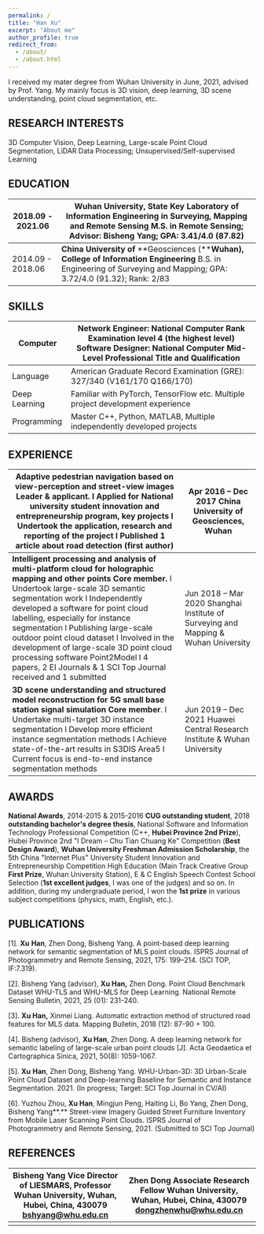 ```yaml
---
permalink: /
title: "Han Xu"
excerpt: "About me"
author_profile: true
redirect_from: 
  - /about/
  - /about.html
---
```


I received my mater degree from Wuhan University in June, 2021, advised by Prof. Yang. My mainly focus is 3D vision, deep learning, 3D scene understanding, point cloud segmentation, etc.

##   RESEARCH INTERESTS

3D Computer Vision, Deep Learning, Large-scale Point Cloud Segmentation, LiDAR Data Processing; Unsupervised/Self-supervised Learning

## EDUCATION

| 2018.09 - 2021.06 | **Wuhan University, State  Key Laboratory of Information Engineering in Surveying, Mapping and Remote  Sensing**  M.S. in Remote Sensing;  Advisor: Bisheng Yang; GPA: 3.41/4.0 (87.82) |
| ----------------- | ------------------------------------------------------------ |
| 2014.09 - 2018.06 | **China University of** **Geosciences (****Wuhan), College of Information Engineering**  B.S. in Engineering  of Surveying and Mapping; GPA: 3.72/4.0 (91.32); Rank: 2/83 |

## SKILLS

| Computer      | Network  Engineer: National Computer Rank Examination level 4 (the highest level)  Software Designer: National Computer Mid-Level Professional Title and Qualification |
| ------------- | ------------------------------------------------------------ |
| Language      | American Graduate  Record Examination (GRE): 327/340 (V161/170 Q166/170) |
| Deep Learning | Familiar  with PyTorch, TensorFlow etc. Multiple project development experience |
| Programming   | Master  C++, Python, MATLAB, Multiple independently developed projects |

 

## EXPERIENCE

| **Adaptive pedestrian navigation based on  view-perception and street-view images**  **Leader & applicant.**   l   Applied  for National university student innovation and entrepreneurship program, key  projects  l   Undertook  the application, research and reporting of the project  l   Published  1 article about road detection (first author) | Apr 2016 – Dec 2017     China University of Geosciences, Wuhan |
| ------------------------------------------------------------ | ------------------------------------------------------------ |
| **Intelligent processing and analysis of  multi-platform cloud for holographic mapping and other points**  **Core member.**   l   Undertook  large-scale 3D semantic segmentation work  l Independently developed a software for point cloud labelling,  especially for instance segmentation  l   Publishing large-scale outdoor point cloud dataset  l   Involved  in the development of large-scale 3D point cloud processing software  Point2Model  l   4  papers, 2 EI Journals & 1 SCI Top Journal received and 1 submitted | Jun 2018 – Mar 2020     Shanghai Institute of Surveying and Mapping &  Wuhan University |
| **3D scene understanding and structured  model reconstruction for 5G small base station signal simulation**  **Core member**.  l   Undertake  multi-target 3D instance segmentation  l   Develop  more efficient instance segmentation methods  l   Achieve  state-of-the-art results in S3DIS Area5  l   Current focus is end-to-end  instance segmentation methods | Jun 2019 – Dec 2021     Huawei  Central   Research Institute   & Wuhan  University |

## AWARDS

**National Awards**, 2014-2015 & 2015-2016 **CUG outstanding student**, 2018 **outstanding bachelor's degree thesis**, National Software and Information Technology Professional Competition (C++, **Hubei Province 2nd Prize**), Hubei Province 2nd "I Dream – Chu Tian Chuang Ke" Competition (**Best Design Award**), **Wuhan University Freshman Admission Scholarship**, the 5th China "Internet Plus" University Student Innovation and Entrepreneurship Competition High Education (Main Track Creative Group **First Prize**, Wuhan University Station), E & C English Speech Contest School Selection (**1st excellent judges**, I was one of the judges) and so on. In addition, during my undergraduate period, I won the **1st prize** in various subject competitions (physics, math, English, etc.). 

## PUBLICATIONS

[1].  **Xu** **Han**, Zhen Dong, Bisheng Yang. A point-based deep learning network for semantic segmentation of MLS point clouds. ISPRS Journal of Photogrammetry and Remote Sensing, 2021, 175: 199–214. (SCI TOP, IF:7.319).

[2].  Bisheng Yang (advisor), **Xu Han,** Zhen Dong. Point Cloud Benchmark Dataset WHU-TLS and WHU-MLS for Deep Learning. National Remote Sensing Bulletin, 2021, 25 (01): 231-240.

[3].  **Xu Han,** Xinmei Liang. Automatic extraction method of structured road features for MLS data. Mapping Bulletin, 2018 (12): 87-90 + 100. 

[4].  Bisheng (advisor), **Xu Han**, Zhen Dong. A deep learning network for semantic labeling of large-scale urban point clouds [J]. Acta Geodaetica et Cartographica Sinica, 2021, 50(8): 1059-1067.

[5].  **Xu** **Han**, Zhen Dong, Bisheng Yang. WHU-Urban-3D: 3D Urban-Scale Point Cloud Dataset and Deep-learning Baseline for Semantic and Instance Segmentation. 2021. (In progress; Target: SCI Top Journal in CV/AI)

[6].  Yuzhou Zhou, **Xu Han**, Mingjun Peng, Haiting Li, Bo Yang, Zhen Dong, Bisheng Yang**.** Street-view Imagery Guided Street Furniture Inventory from Mobile Laser Scanning Point Clouds. ISPRS Journal of Photogrammetry and Remote Sensing, 2021. (Submitted to SCI Top Journal)

 

## REFERENCES

| **Bisheng Yang**  Vice Director of LIESMARS, Professor  Wuhan University, Wuhan,  Hubei, China, 430079  [bshyang@whu.edu.cn](mailto:bshyang@whu.edu.cn) | **Zhen Dong**  Associate Research Fellow  Wuhan University, Wuhan,  Hubei, China, 430079  [dongzhenwhu@whu.edu.cn](mailto:dongzhenwhu@whu.edu.cn) |
| ------------------------------------------------------------ | ------------------------------------------------------------ |
|                                                              |                                                              |